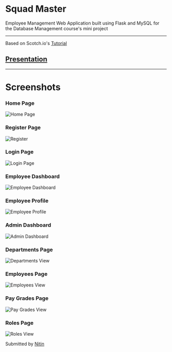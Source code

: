 # Squad Master
Employee Management Web Application built using Flask and MySQL for the Database Management course's mini project

---
Based on Scotch.io's [Tutorial](https://scotch.io/tutorials/build-a-crud-web-app-with-python-and-flask-part-one)
## [Presentation](https://drive.google.com/file/d/0B0Q8qfGisPMeekN6VDRCUThnWUk/view?usp=sharing)
---
# Screenshots

### Home Page
![Home Page](https://raw.githubusercontent.com/littlewonder/squadmaster/master/screenshots/homepage.png)

### Register Page
![Register](https://raw.githubusercontent.com/littlewonder/squadmaster/master/screenshots/register.png)

### Login Page
![Login Page](https://raw.githubusercontent.com/littlewonder/squadmaster/master/screenshots/login.png)

### Employee Dashboard
![Employee Dashboard](https://raw.githubusercontent.com/littlewonder/squadmaster/master/screenshots/employee-dashboard.png)

### Employee Profile
![Employee Profile](https://raw.githubusercontent.com/littlewonder/squadmaster/master/screenshots/employee-profile.png)

### Admin Dashboard
![Admin Dashboard](https://raw.githubusercontent.com/littlewonder/squadmaster/master/screenshots/admin-dashboard.png)

### Departments Page
![Departments View](https://raw.githubusercontent.com/littlewonder/squadmaster/master/screenshots/departments-view.png)

### Employees Page
![Employees View](https://raw.githubusercontent.com/littlewonder/squadmaster/master/screenshots/employees-view.png)

### Pay Grades Page
![Pay Grades View](https://raw.githubusercontent.com/littlewonder/squadmaster/master/screenshots/paygrades-view.png)

### Roles Page
![Roles View](https://raw.githubusercontent.com/littlewonder/squadmaster/master/screenshots/roles-view.png)


Submitted by [Nitin][Ni]

[Ni]:https://github.com/nithinb99